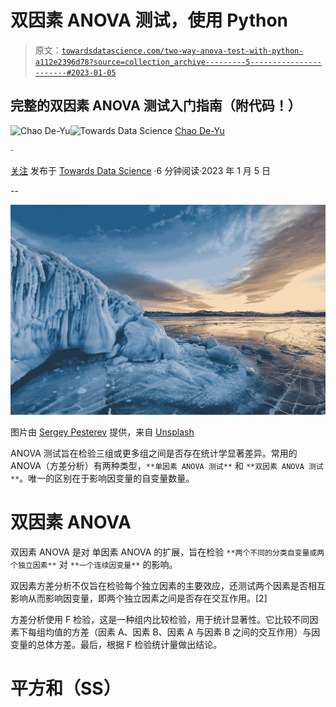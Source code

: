 # 双因素 ANOVA 测试，使用 Python

> 原文：[`towardsdatascience.com/two-way-anova-test-with-python-a112e2396d78?source=collection_archive---------5-----------------------#2023-01-05`](https://towardsdatascience.com/two-way-anova-test-with-python-a112e2396d78?source=collection_archive---------5-----------------------#2023-01-05)

## 完整的双因素 ANOVA 测试入门指南（附代码！）

[](https://chaodeyu.medium.com/?source=post_page-----a112e2396d78--------------------------------)![Chao De-Yu](https://chaodeyu.medium.com/?source=post_page-----a112e2396d78--------------------------------)[](https://towardsdatascience.com/?source=post_page-----a112e2396d78--------------------------------)![Towards Data Science](https://towardsdatascience.com/?source=post_page-----a112e2396d78--------------------------------) [Chao De-Yu](https://chaodeyu.medium.com/?source=post_page-----a112e2396d78--------------------------------)

·

[关注](https://medium.com/m/signin?actionUrl=https%3A%2F%2Fmedium.com%2F_%2Fsubscribe%2Fuser%2F5b7be08f8f4c&operation=register&redirect=https%3A%2F%2Ftowardsdatascience.com%2Ftwo-way-anova-test-with-python-a112e2396d78&user=Chao+De-Yu&userId=5b7be08f8f4c&source=post_page-5b7be08f8f4c----a112e2396d78---------------------post_header-----------) 发布于 [Towards Data Science](https://towardsdatascience.com/?source=post_page-----a112e2396d78--------------------------------) ·6 分钟阅读·2023 年 1 月 5 日[](https://medium.com/m/signin?actionUrl=https%3A%2F%2Fmedium.com%2F_%2Fvote%2Ftowards-data-science%2Fa112e2396d78&operation=register&redirect=https%3A%2F%2Ftowardsdatascience.com%2Ftwo-way-anova-test-with-python-a112e2396d78&user=Chao+De-Yu&userId=5b7be08f8f4c&source=-----a112e2396d78---------------------clap_footer-----------)

--

[](https://medium.com/m/signin?actionUrl=https%3A%2F%2Fmedium.com%2F_%2Fbookmark%2Fp%2Fa112e2396d78&operation=register&redirect=https%3A%2F%2Ftowardsdatascience.com%2Ftwo-way-anova-test-with-python-a112e2396d78&source=-----a112e2396d78---------------------bookmark_footer-----------)![](img/d896358a9cda32130ebea2395752b3f5.png)

图片由 [Sergey Pesterev](https://unsplash.com/@sickle) 提供，来自 [Unsplash](https://unsplash.com)

ANOVA 测试旨在检验三组或更多组之间是否存在统计学显著差异。常用的 ANOVA（方差分析）有两种类型，`**单因素 ANOVA 测试**` 和 `**双因素 ANOVA 测试**`。唯一的区别在于影响因变量的自变量数量。

# 双因素 ANOVA

双因素 ANOVA 是对 单因素 ANOVA 的扩展，旨在检验 `**两个不同的分类自变量或两个独立因素**` 对 `**一个连续因变量**` 的影响。

双因素方差分析不仅旨在检验每个独立因素的主要效应，还测试两个因素是否相互影响从而影响因变量，即两个独立因素之间是否存在交互作用。[2]

方差分析使用 F 检验，这是一种组内比较检验，用于统计显著性。它比较不同因素下每组均值的方差（因素 A、因素 B、因素 A 与因素 B 之间的交互作用）与因变量的总体方差。最后，根据 F 检验统计量做出结论。

# 平方和（SS）
